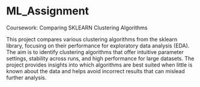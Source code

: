 # ML_Assignment
Coursework: Comparing SKLEARN Clustering Algorithms

This project compares various clustering algorithms from the sklearn library, focusing on their performance for exploratory data analysis (EDA). The aim is to identify clustering algorithms that offer intuitive parameter settings, stability across runs, and high performance for large datasets. The project provides insights into which algorithms are best suited when little is known about the data and helps avoid incorrect results that can mislead further analysis.

